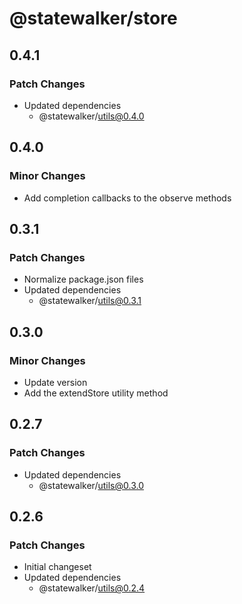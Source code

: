 # @statewalker/store

## 0.4.1

### Patch Changes

- Updated dependencies
  - @statewalker/utils@0.4.0

## 0.4.0

### Minor Changes

- Add completion callbacks to the observe methods

## 0.3.1

### Patch Changes

- Normalize package.json files
- Updated dependencies
  - @statewalker/utils@0.3.1

## 0.3.0

### Minor Changes

- Update version
- Add the extendStore utility method

## 0.2.7

### Patch Changes

- Updated dependencies
  - @statewalker/utils@0.3.0

## 0.2.6

### Patch Changes

- Initial changeset
- Updated dependencies
  - @statewalker/utils@0.2.4
